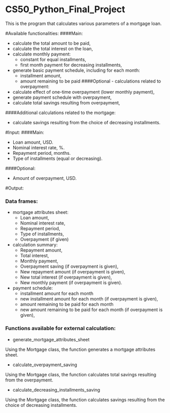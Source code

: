 # CS50_Python_Final_Project

This is the program that calculates various parameters of a mortgage loan.

#Available functionalities:
####Main:
- calculate the total amount to be paid,
- calculate the total interest on the loan,
- calculate monthly payment:
  - constant for equal installments,
  - first month payment for decreasing installments,
- generate basic payment schedule, including for each month:
  - installment amount,
  - amount remaining to be paid
####Optional - calculations related to overpayment:
- calculate effect of one-time overpayment (lower monthly payment),
- generate payment schedule with overpayment,
- calculate total savings resulting from overpayment,

####Additional calculations related to the mortgage:
- calculate savings resulting from the choice of decreasing installments.

#Input:
####Main:
- Loan amount, USD.
- Nominal interest rate, %.
- Repayment period, months.
- Type of installments (equal or decreasing).

####Optional:
- Amount of overpayment, USD.

#Output:
### Data frames:
- mortgage attributes sheet:
  - Loan amount,
  - Nominal interest rate,
  - Repayment period,
  - Type of installments,
  - Overpayment (if given)
- calculation summary:
  - Repayment amount,
  - Total interest,
  - Monthly payment,
  - Overpayment saving (if overpayment is given),
  - New repayment amount (if overpayment is given),
  - New total interest (if overpayment is given),
  - New monthly payment (if overpayment is given).
- payment schedule:
  - installment amount for each month
  - new installment amount for each month (if overpayment is given),
  - amount remaining to be paid for each month
  - new amount remaining to be paid for each month (if overpayment is given),

### Functions available for external calculation:

- generate_mortgage_attributes_sheet

Using the Mortgage class, the function generates a mortgage attributes sheet.

- calculate_overpayment_saving

Using the Mortgage class, the function calculates total savings resulting from the overpayment.

- calculate_decreasing_installments_saving

Using the Mortgage class, the function calculates savings resulting from the choice of decreasing installments.
